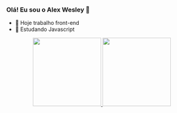 ### Olá! Eu sou o Alex Wesley 👋

- 🔭 Hoje trabalho front-end
- 🌱 Estudando Javascript
<div align="center">
  <a href="https://github.com/AlexWesleyy">
  <img height="180em" src="https://github-readme-stats.vercel.app/api?username=rafaballerini&show_icons=true&theme=dracula&include_all_commits=true&count_private=true"/>
  <img height="180em" src="https://github-readme-stats.vercel.app/api/top-langs/?username=rafaballerini&layout=compact&langs_count=7&theme=dracula"/>
</div>
